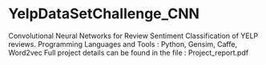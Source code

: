 # YelpDataSetChallenge_CNN
Convolutional Neural Networks for Review Sentiment Classification of YELP reviews. Programming Languages and Tools : Python, Gensim, Caffe, Word2vec
Full project details can be found in the file : Project_report.pdf
